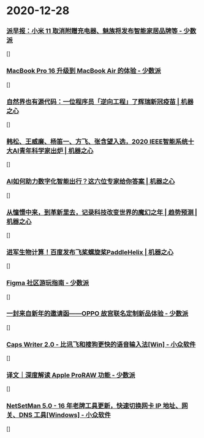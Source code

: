 
# 2020-12-28

### [派早报：小米 11 取消附赠充电器、魅族将发布智能家居品牌等 - 少数派](https://sspai.com/post/64260)

[]

### [MacBook Pro 16 升级到 MacBook Air 的体验 - 少数派](https://sspai.com/post/64262)

[]

### [自然界也有源代码：一位程序员「逆向工程」了辉瑞新冠疫苗 | 机器之心](https://www.jiqizhixin.com/articles/2020-12-28-3)

[]

### [韩松、王威廉、杨笛一、方飞、张含望入选，2020 IEEE智能系统十大AI青年科学家出炉 | 机器之心](https://www.jiqizhixin.com/articles/2020-12-28-2)

[]

### [AI如何助力数字化智能出行？这六位专家给你答案 | 机器之心](https://www.jiqizhixin.com/articles/2020-12-28-6)

[]

### [从憧憬中来，到革新里去，记录科技改变世界的魔幻之年 | 趋势预测 | 机器之心](https://www.jiqizhixin.com/articles/2020-12-28-5)

[]

### [​进军生物计算！百度发布飞桨螺旋桨PaddleHelix | 机器之心](https://www.jiqizhixin.com/articles/2020-12-28-4)

[]

### [Figma 社区游玩指南 - 少数派](https://sspai.com/post/64214)

[]

### [一封来自新年的邀请函——OPPO 故宫联名定制新品体验 - 少数派](https://sspai.com/post/64265)

[]

### [Caps Writer 2.0 - 比讯飞和搜狗更快的语音输入法[Win] - 小众软件](https://www.appinn.com/caps-writer/)

[]

### [译文｜深度解读 Apple ProRAW 功能 - 少数派](https://sspai.com/post/64231)

[]

### [NetSetMan 5.0 - 16 年老牌工具更新，快速切换网卡 IP 地址、网关、DNS 工具[Windows] - 小众软件](https://www.appinn.com/netsetman-5/)

[]